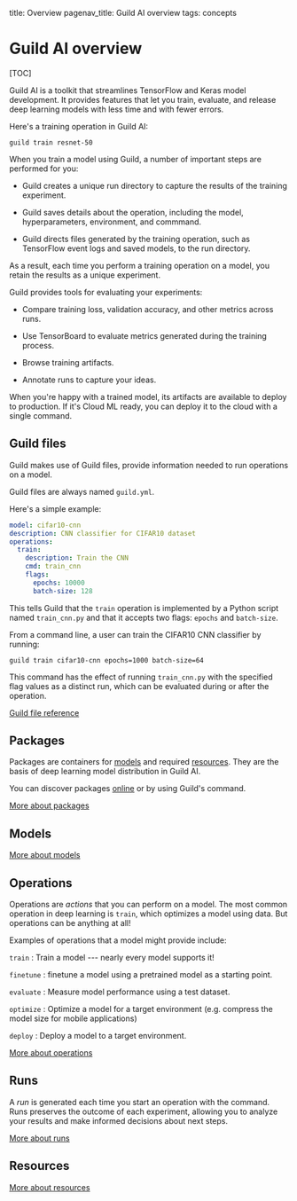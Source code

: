 title: Overview
pagenav_title: Guild AI overview
tags: concepts

# Guild AI overview

[TOC]

Guild AI is a toolkit that streamlines TensorFlow and Keras model
development. It provides features that let you train, evaluate, and
release deep learning models with less time and with fewer errors.

Here's a training operation in Guild AI:

``` command
guild train resnet-50
```

When you train a model using Guild, a number of important steps are
performed for you:

- Guild creates a unique run directory to capture the results of the
  training experiment.

- Guild saves details about the operation, including the model,
  hyperparameters, environment, and commmand.

- Guild directs files generated by the training operation, such as
  TensorFlow event logs and saved models, to the run directory.

As a result, each time you perform a training operation on a model,
you retain the results as a unique experiment.

Guild provides tools for evaluating your experiments:

- Compare training loss, validation accuracy, and other metrics across
  runs.

- Use TensorBoard to evaluate metrics generated during the training
  process.

- Browse training artifacts.

- Annotate runs to capture your ideas.

When you're happy with a trained model, its artifacts are available to
deploy to production. If it's Cloud ML ready, you can deploy it to the
cloud with a single command.

## Guild files

Guild makes use of Guild files, provide information needed to run
operations on a model.

Guild files are always named `guild.yml`.

Here's a simple example:

``` yaml
model: cifar10-cnn
description: CNN classifier for CIFAR10 dataset
operations:
  train:
    description: Train the CNN
    cmd: train_cnn
    flags:
      epochs: 10000
      batch-size: 128
```

This tells Guild that the `train` operation is implemented by a Python
script named `train_cnn.py` and that it accepts two flags: `epochs`
and `batch-size`.

From a command line, a user can train the CIFAR10 CNN classifier by
running:

```
guild train cifar10-cnn epochs=1000 batch-size=64
```

This command has the effect of running `train_cnn.py` with the
specified flag values as a distinct run, which can be evaluated during
or after the operation.

<a class="btn btn-primary" href="/docs/reference/guild-file/">Guild file reference<i class="fa next"></i></a>


## Packages

Packages are containers for [models](#models) and required
[resources](#resources). They are the basis of deep learning model
distribution in Guild AI.

You can discover packages [online](/models/) or by using Guild's
[](cmd:search) command.

<a class="btn btn-primary" href="/docs/packages/">More about packages<i class="fa next"></i></a>

## Models

<a class="btn btn-primary" href="/docs/models/">More about models<i class="fa next"></i></a>

## Operations

Operations are *actions* that you can perform on a model. The most
common operation in deep learning is `train`, which optimizes a model
using data. But operations can be anything at all!

Examples of operations that a model might provide include:

`train`
: Train a model --- nearly every model supports it!

`finetune`
: finetune a model using a pretrained model as a starting point.

`evaluate`
: Measure model performance using a test dataset.

`optimize`
: Optimize a model for a target environment (e.g. compress the model
  size for mobile applications)

`deploy`
: Deploy a model to a target environment.

<a class="btn btn-primary" href="/docs/operations/">More about
operations<i class="fa next"></i></a>

## Runs

A *run* is generated each time you start an operation with the
[](cmd:run) command. Runs preserves the outcome of each experiment,
allowing you to analyze your results and make informed decisions about
next steps.

<a class="btn btn-primary" href="/docs/runs/">More about runs <i
class="fa next"></i></a>

## Resources

<a class="btn btn-primary" href="/docs/resources/">More about resources <i
class="fa next"></i></a>
